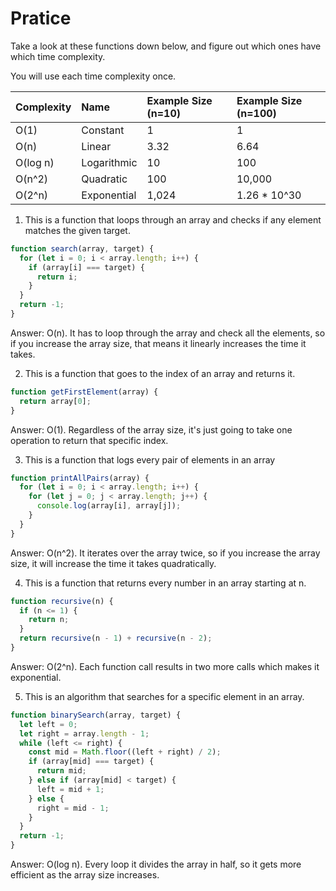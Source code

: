 # Pratice

Take a look at these functions down below, and figure out which ones have which time complexity.

You will use each time complexity once.

| Complexity   | Name  | Example Size (n=10)  | Example Size (n=100) |
| ------------- |:------------| :-----| :--- |
| O(1)      | Constant | 1 | 1 |
| O(n)     | Linear  | 3.32 | 6.64 |
| O(log n) | Logarithmic | 10 | 100 |
| O(n^2)   | Quadratic  | 100 | 10,000
| O(2^n)   | Exponential | 1,024 | 1.26 * 10^30

1. This is a function that loops through an array and checks if any element matches the given target.

  ```js
  function search(array, target) {
    for (let i = 0; i < array.length; i++) {
      if (array[i] === target) {
        return i;
      }
    }
    return -1;
  }
  ```

  Answer: O(n). It has to loop through the array and check all the elements, so if you increase the array size, that means it linearly increases the time it takes.

2. This is a function that goes to the index of an array and returns it.

  ```js
  function getFirstElement(array) {
    return array[0];
  }
  ```

  Answer: O(1). Regardless of the array size, it's just going to take one operation to return that specific index.

3. This is a function that logs every pair of elements in an array

  ```js
  function printAllPairs(array) {
    for (let i = 0; i < array.length; i++) {
      for (let j = 0; j < array.length; j++) {
        console.log(array[i], array[j]);
      }
    }
  }
  ```

  Answer: O(n^2). It iterates over the array twice, so if you increase the array size, it will increase the time it takes quadratically.

4. This is a function that returns every number in an array starting at n.

  ```js
  function recursive(n) {
    if (n <= 1) {
      return n;
    }
    return recursive(n - 1) + recursive(n - 2);
  }
  ```

  Answer: O(2^n). Each function call results in two more calls which makes it exponential.

5. This is an algorithm that searches for a specific element in an array.

  ```js
  function binarySearch(array, target) {
    let left = 0;
    let right = array.length - 1;
    while (left <= right) {
      const mid = Math.floor((left + right) / 2);
      if (array[mid] === target) {
        return mid;
      } else if (array[mid] < target) {
        left = mid + 1;
      } else {
        right = mid - 1;
      }
    }
    return -1;
  }
  ```

  Answer: O(log n). Every loop it divides the array in half, so it gets more efficient as the array size increases.
